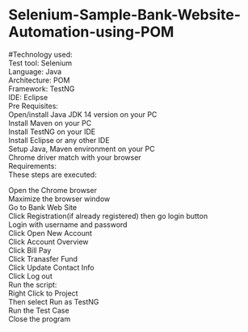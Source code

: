 # Selenium-Sample-Bank-Website-Automation-using-POM

#Technology used: <br />
Test tool: Selenium <br />
Language: Java <br />
Architecture: POM <br />
Framework: TestNG<br />
IDE: Eclipse<br />
Pre Requisites:<br />
Open/install Java JDK 14 version on your PC<br />
Install Maven on your PC<br />
Install TestNG on your IDE<br />
Install Eclipse or any other IDE<br />
Setup Java, Maven environment on your PC<br />
Chrome driver match with your browser<br />
Requirements:<br />
These steps are executed:<br />

Open the Chrome browser<br />
Maximize the browser window<br />
Go to Bank Web Site<br />
Click Registration(if already registered) then go login button<br />
Login with username and password<br />
Click Open New Account<br />
Click Account Overview<br />
Click Bill Pay<br />
Click Tranasfer Fund<br />
Click Update Contact Info<br />
Click Log out<br />
Run the script:<br />
Right Click to Project<br />
Then select Run as TestNG<br />
Run the Test Case<br />
Close the program
